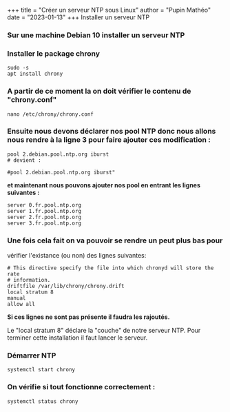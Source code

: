 +++
title = "Créer un serveur NTP sous Linux"
author = "Pupin Mathéo"
date = "2023-01-13"
+++
Installer un serveur NTP
### Sur une machine Debian 10 installer un serveur NTP
### Installer le package chrony
```
sudo -s
apt install chrony
```
### A partir de ce moment la on doit vérifier le contenu de "chrony.conf"
```
nano /etc/chrony/chrony.conf
```
### Ensuite nous devons déclarer nos pool NTP donc nous allons nous rendre à la ligne 3 pour faire ajouter ces modification :
```
pool 2.debian.pool.ntp.org iburst
# devient :

#pool 2.debian.pool.ntp.org iburst"
```
**et maintenant nous pouvons ajouter nos pool en entrant les lignes suivantes :**
```
server 0.fr.pool.ntp.org
server 1.fr.pool.ntp.org
server 2.fr.pool.ntp.org
server 3.fr.pool.ntp.org
```
### Une fois cela fait on va pouvoir se rendre un peut plus bas pour 
vérifier l'existance (ou non) des lignes suivantes:
```
# This directive specify the file into which chronyd will store the rate
# information.
driftfile /var/lib/chrony/chrony.drift
local stratum 8
manual
allow all
```
**Si ces lignes ne sont pas présente il faudra les rajoutés.**

Le "local stratum 8" déclare la "couche" de notre serveur NTP. Pour terminer cette installation il faut lancer le serveur.
### Démarrer NTP 
```
systemctl start chrony
```
### On vérifie si tout fonctionne correctement :
```
systemctl status chrony
```

